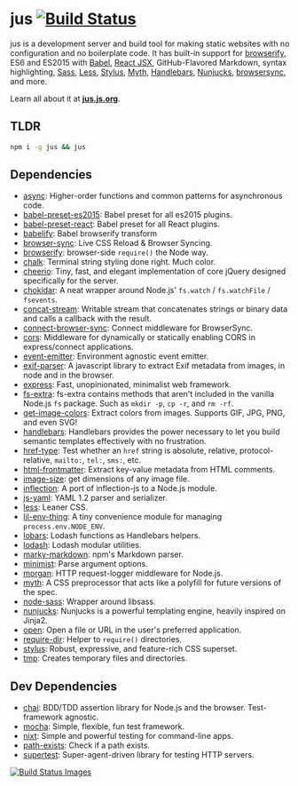 # jus [![Build Status](https://travis-ci.org/zeke/jus.svg?branch=master)](https://travis-ci.org/zeke/jus)

jus is a development server and build tool for making static websites with no configuration and no boilerplate code. It has built-in support for [browserify](https://github.com/substack/browserify-handbook#readme), ES6 and ES2015 with [Babel](http://babeljs.io/), [React JSX](http://babeljs.io/docs/plugins/preset-react/), GitHub-Flavored Markdown, syntax highlighting, [Sass](http://sass-lang.com/), [Less](http://lesscss.org/), [Stylus](http://stylus-lang.com/), [Myth](http://www.myth.io/), [Handlebars](http://handlebarsjs.com/), [Nunjucks](https://mozilla.github.io/nunjucks/), [browsersync](https://browsersync.io/), and more.

Learn all about it at **[jus.js.org](http://jus.js.org)**.

## TLDR

```sh
npm i -g jus && jus
```

## Dependencies

- [async](https://github.com/caolan/async): Higher-order functions and common patterns for asynchronous code.
- [babel-preset-es2015](https://github.com/babel/babel/tree/master/packages): Babel preset for all es2015 plugins.
- [babel-preset-react](https://github.com/babel/babel/tree/master/packages): Babel preset for all React plugins.
- [babelify](https://github.com/babel/babelify): Babel browserify transform
- [browser-sync](https://github.com/browsersync/browser-sync): Live CSS Reload &amp; Browser Syncing.
- [browserify](https://github.com/substack/node-browserify): browser-side `require()` the Node way.
- [chalk](https://github.com/chalk/chalk): Terminal string styling done right. Much color.
- [cheerio](https://github.com/cheeriojs/cheerio): Tiny, fast, and elegant implementation of core jQuery designed specifically for the server.
- [chokidar](https://github.com/paulmillr/chokidar): A neat wrapper around Node.js&#39; `fs.watch` / `fs.watchFile` / `fsevents`.
- [concat-stream](https://github.com/maxogden/concat-stream): Writable stream that concatenates strings or binary data and calls a callback with the result.
- [connect-browser-sync](https://github.com/schmich/connect-browser-sync): Connect middleware for BrowserSync.
- [cors](https://github.com/expressjs/cors): Middleware for dynamically or statically enabling CORS in express/connect applications.
- [event-emitter](https://github.com/medikoo/event-emitter): Environment agnostic event emitter.
- [exif-parser](https://github.com/bwindels/exif-parser): A javascript library to extract Exif metadata from images, in node and in the browser.
- [express](https://github.com/expressjs/express): Fast, unopinionated, minimalist web framework.
- [fs-extra](https://github.com/jprichardson/node-fs-extra): fs-extra contains methods that aren&#39;t included in the vanilla Node.js `fs` package. Such as `mkdir -p`, `cp -r`, and `rm -rf`.
- [get-image-colors](https://github.com/zeke/get-image-colors): Extract colors from images. Supports GIF, JPG, PNG, and even SVG!
- [handlebars](https://github.com/wycats/handlebars.js): Handlebars provides the power necessary to let you build semantic templates effectively with no frustration.
- [href-type](https://github.com/zeke/href-type): Test whether an `href` string is absolute, relative, protocol-relative, `mailto:`, `tel:`, `sms:`, etc.
- [html-frontmatter](https://github.com/zeke/html-frontmatter): Extract key-value metadata from HTML comments.
- [image-size](https://github.com/image-size/image-size): get dimensions of any image file.
- [inflection](https://github.com/dreamerslab/node.inflection): A port of inflection-js to a Node.js module.
- [js-yaml](https://github.com/nodeca/js-yaml): YAML 1.2 parser and serializer.
- [less](https://github.com/less/less.js): Leaner CSS.
- [lil-env-thing](https://github.com/zeke/lil-env-thing): A tiny convenience module for managing `process.env.NODE_ENV`.
- [lobars](https://github.com/zeke/lobars): Lodash functions as Handlebars helpers.
- [lodash](https://github.com/lodash/lodash): Lodash modular utilities.
- [marky-markdown](https://github.com/npm/marky-markdown): npm&#39;s Markdown parser.
- [minimist](https://github.com/substack/minimist): Parse argument options.
- [morgan](https://github.com/expressjs/morgan): HTTP request-logger middleware for Node.js.
- [myth](https://github.com/segmentio/myth): A CSS preprocessor that acts like a polyfill for future versions of the spec.
- [node-sass](https://github.com/sass/node-sass): Wrapper around libsass.
- [nunjucks](https://github.com/mozilla/nunjucks): Nunjucks is a powerful templating engine, heavily inspired on Jinja2.
- [open](https://github.com/pwnall/node-open): Open a file or URL in the user&#39;s preferred application.
- [require-dir](https://github.com/aseemk/requireDir): Helper to `require()` directories.
- [stylus](https://github.com/stylus/stylus): Robust, expressive, and feature-rich CSS superset.
- [tmp](https://github.com/raszi/node-tmp): Creates temporary files and directories.

## Dev Dependencies

- [chai](https://github.com/chaijs/chai): BDD/TDD assertion library for Node.js and the browser. Test-framework agnostic.
- [mocha](https://github.com/mochajs/mocha): Simple, flexible, fun test framework.
- [nixt](https://github.com/vesln/nixt): Simple and powerful testing for command-line apps.
- [path-exists](https://github.com/sindresorhus/path-exists): Check if a path exists.
- [supertest](https://github.com/visionmedia/supertest): Super-agent-driven library for testing HTTP servers.

[![Build Status Images](https://travis-ci.org/zeke/jus.svg)](https://travis-ci.org/zeke/jus)
